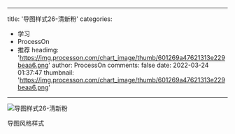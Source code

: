 
---
title: '导图样式26-清新粉'
categories: 
 - 学习
 - ProcessOn
 - 推荐
headimg: 'https://img.processon.com/chart_image/thumb/601269a47621313e229beaa6.png'
author: ProcessOn
comments: false
date: 2022-03-24 01:37:47
thumbnail: 'https://img.processon.com/chart_image/thumb/601269a47621313e229beaa6.png'
---

<div>   
<img class="thumb" alt="导图样式26-清新粉" src="https://img.processon.com/chart_image/thumb/601269a47621313e229beaa6.png" referrerpolicy="no-referrer">
<p>导图风格样式</p>  
</div>
            